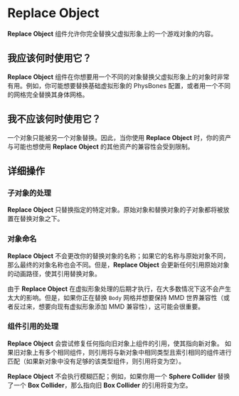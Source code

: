 ﻿# Replace Object



**Replace Object** 组件允许你完全替换父虚拟形象上的一个游戏对象的内容。

## 我应该何时使用它？

**Replace Object** 组件在你想要用一个不同的对象替换父虚拟形象上的对象时非常有用。例如，你可能想要替换基础虚拟形象的 PhysBones 配置，或者用一个不同的网格完全替换其身体网格。

## 我不应该何时使用它？

一个对象只能被另一个对象替换。因此，当你使用 **Replace Object** 时，你的资产与可能也想使用 **Replace Object** 的其他资产的兼容性会受到限制。

## 详细操作

### 子对象的处理

**Replace Object** 只替换指定的特定对象。原始对象和替换对象的子对象都将被放置在替换对象之下。

### 对象命名

**Replace Object** 不会更改你的替换对象的名称；如果它的名称与原始对象不同，那么最终的对象名称也会不同。但是，**Replace Object** 会更新任何引用原始对象的动画路径，使其引用替换对象。

由于 **Replace Object** 在虚拟形象处理的后期才执行，在大多数情况下这不会产生太大的影响。但是，如果你正在替换 `Body` 网格并想要保持 MMD 世界兼容性（或者反过来，想要向现有虚拟形象添加 MMD 兼容性），这可能会很重要。

### 组件引用的处理

**Replace Object** 会尝试修复任何指向旧对象上组件的引用，使其指向新对象。
如果旧对象上有多个相同组件，则引用将与新对象中相同类型且索引相同的组件进行匹配（如果新对象中没有足够的该类型组件，则引用将变为空）。

**Replace Object** 不会执行模糊匹配；例如，如果你用一个 **Sphere Collider** 替换了一个 **Box Collider**，那么指向旧 **Box Collider** 的引用将变为空。